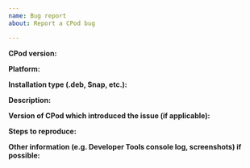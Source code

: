 ```yaml
---
name: Bug report
about: Report a CPod bug

---
```


**CPod version:**

**Platform:**

**Installation type (.deb, Snap, etc.):**

**Description:**

**Version of CPod which introduced the issue (if applicable):**

**Steps to reproduce:**

**Other information (e.g. Developer Tools console log, screenshots) if possible:**

